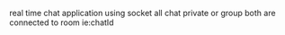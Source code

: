 real time chat application using socket 
all chat private or group both are connected to room ie:chatId
